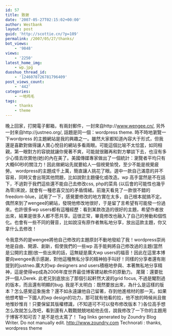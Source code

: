 ```yaml
---
id: 57
title: 致谢
date: '2007-05-27T02:15:02+00:00'
author: Westbank
layout: post
guid: 'http://scottie.cn/?p=109'
permalink: /2007/05/27/thanks/
bot_views:
    - '9848'
views:
    - '2250'
latest_home_img:
    - wp.jpg
duoshuo_thread_id:
    - '1246078726781796409'
post_views_count:
    - '442'
categories:
    - 一地鸡毛
tags:
    - thanks
    - theme
---
```


晚上回家，打開電子郵箱，有兩封郵件，一封來自http://www.wengee.cn/, 另外一封來自http://justneo.org/, 話題是同一個：wordpress theme.
時不時地瀏覽一下wordpress 的主題網站是我的興趣之一。雖然大家都知道內容大于形式，但我還是喜歡對做得讓人賞心悅目的網站多看兩眼。可能這個比喻不太恰當，如同相親，第一眼對方的容貌就讓你覺著不爽，可能就很難再和對方攀談下去，也沒有多少心情去欣賞他(她)的內在美了。美國傳媒專家做出了一個統計：瀏覽者平均只有大概60秒的關注力！因此做網站先就要給人一個視覺愉悅，至少不能是視覺疲勞。
wordpress的主題成千上萬，簡直讓人挑花了眼。選中一款自己滿意的并不容易，同時又會出現其他問題，比如說對主題優化或改造。wp 高手當然是不在話下，不過對于我們這些還不能自己去修改css, php的菜鳥 (以后會的可能性也幾乎為零)來說，就會有一種悲喜交加的矛盾情緒。前幾天看見了一款很不錯的freedom-blue，試用了一下，感覺要修改的地方實在太多，自己根本就搞不定。偶然來到了wengee的網站，發現他修改地很好，于是留了言希望有可能發一份過來。也許很多wp users都有這種經歷：看到某款改造的很好的主題，希望作者放出來，結果是很多人都不愿共享。這很正常，畢竟修改也融入了自己的勞動和個性化。也會有一些不同的聲音，比如說沒有原作者無私地分享，放出這款主題，你又拿什么去修改！

令我意外的是wengee將他自己修改的主題原封不動地發給了我！wordpress崇尚地是自由、開源、創新，假使我們的一些wp 高手能夠將自己修改過的主題(當然是公開的主題)放一些出來的話，這無疑是廣大wp users的福音！因此在這里本博要向wengee表示感謝，對他這種無私分享的精神拍手叫好！同樣的分享者還有剛提到的justneo.廣大的wp designers and users積極地參與、本著無私地分享精神，這是使得wp成為2006年度世界最佳博客建站軟件的原動力。
尾聲：還要批評一個人Derek. 此老兄到底放出了那個引起軒然大波的grid focus, 不過是閹割過的版本，而且還有明顯的bug. 我是不太明白：既然要放出來，為什么是這樣的版本？怎么感覺這象施舍？還不如永遠讓他自己留著，存到他進棺材的那一天。如果他想考驗一下國人的wp design的功力，那可就有他看的拉，他不放的時候尚且做地惟妙惟肖！只要保留其版權標識，(不知道可不可以發布修改版本？)各位高手想怎么改就怎么改吧，看到還有人戰戰兢兢地給他去信，說我修改了一下你的主題用于博客不知可否？是不是也太蔫了！
 Tag links generated by Zoundry Blog Writer. Do not manually edit. http://www.zoundry.com 
Technorati : thanks, wordpress theme